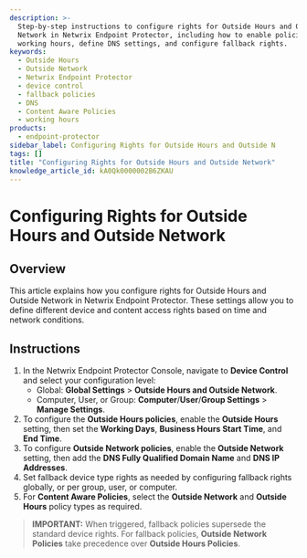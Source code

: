 ```yaml
---
description: >-
  Step-by-step instructions to configure rights for Outside Hours and Outside
  Network in Netwrix Endpoint Protector, including how to enable policies, set
  working hours, define DNS settings, and configure fallback rights.
keywords:
  - Outside Hours
  - Outside Network
  - Netwrix Endpoint Protector
  - device control
  - fallback policies
  - DNS
  - Content Aware Policies
  - working hours
products:
  - endpoint-protector
sidebar_label: Configuring Rights for Outside Hours and Outside N
tags: []
title: "Configuring Rights for Outside Hours and Outside Network"
knowledge_article_id: kA0Qk0000002B6ZKAU
---
```


# Configuring Rights for Outside Hours and Outside Network

## Overview
This article explains how you configure rights for Outside Hours and Outside Network in Netwrix Endpoint Protector. These settings allow you to define different device and content access rights based on time and network conditions.

## Instructions
1. In the Netwrix Endpoint Protector Console, navigate to **Device Control** and select your configuration level:
   - Global: **Global Settings** > **Outside Hours and Outside Network**.
   - Computer, User, or Group: **Computer**/**User**/**Group Settings** > **Manage Settings**.
2. To configure the **Outside Hours policies**, enable the **Outside Hours** setting, then set the **Working Days**, **Business Hours Start Time**, and **End Time**.
3. To configure **Outside Network policies**, enable the **Outside Network** setting, then add the **DNS Fully Qualified Domain Name** and **DNS IP Addresses**.
4. Set fallback device type rights as needed by configuring fallback rights globally, or per group, user, or computer.
5. For **Content Aware Policies**, select the **Outside Network** and **Outside Hours** policy types as required.

> **IMPORTANT:** When triggered, fallback policies supersede the standard device rights. For fallback policies, **Outside Network Policies** take precedence over **Outside Hours Policies**.

